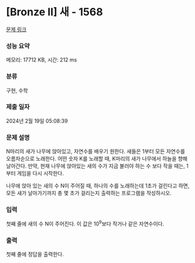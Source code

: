 # [Bronze II] 새 - 1568 

[문제 링크](https://www.acmicpc.net/problem/1568) 

### 성능 요약

메모리: 17712 KB, 시간: 212 ms

### 분류

구현, 수학

### 제출 일자

2024년 2월 19일 05:08:39

### 문제 설명

<p>N마리의 새가 나무에 앉아있고, 자연수를 배우기 원한다. 새들은 1부터 모든 자연수를 오름차순으로 노래한다. 어떤 숫자 K를 노래할 때, K마리의 새가 나무에서 하늘을 향해 날아간다. 만약, 현재 나무에 앉아있는 새의 수가 지금 불러야 하는 수 보다 작을 때는, 1부터 게임을 다시 시작한다.</p>

<p>나무에 앉아 있는 새의 수 N이 주어질 때, 하나의 수를 노래하는데 1초가 걸린다고 하면, 모든 새가 날아가기까지 총 몇 초가 걸리는지 출력하는 프로그램을 작성하시오.</p>

### 입력 

 <p>첫째 줄에 새의 수 N이 주어진다. 이 값은 10<sup>9</sup>보다 작거나 같은 자연수이다.</p>

### 출력 

 <p>첫째 줄에 정답을 출력한다.</p>

